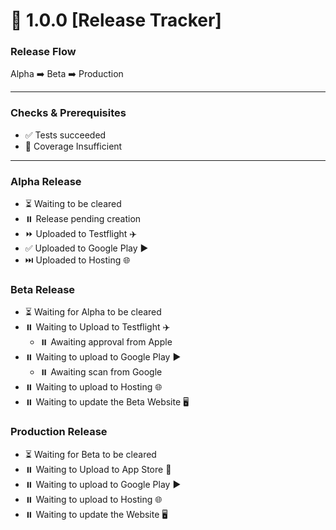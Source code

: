 # :rocket: 1.0.0 [Release Tracker]

### Release Flow

Alpha :arrow_right: Beta :arrow_right: Production

---

### Checks & Prerequisites

- :white_check_mark: Tests succeeded
- :no_entry_sign: Coverage Insufficient

---

### Alpha Release

- :hourglass_flowing_sand: Waiting to be cleared
- :pause_button: Release pending creation
- :fast_forward: Uploaded to Testflight :airplane:
- :white_check_mark: Uploaded to Google Play :arrow_forward:
- :next_track_button: Uploaded to Hosting :globe_with_meridians:

### Beta Release

- :hourglass_flowing_sand: Waiting for Alpha to be cleared
- :pause_button: Waiting to Upload to Testflight :airplane:
  - :pause_button: Awaiting approval from Apple
- :pause_button: Waiting to upload to Google Play :arrow_forward:
  - :pause_button: Awaiting scan from Google
- :pause_button: Waiting to upload to Hosting :globe_with_meridians:
- :pause_button: Waiting to update the Beta Website :desktop_computer:

### Production Release

- :hourglass_flowing_sand: Waiting for Beta to be cleared
- :pause_button: Waiting to Upload to App Store :iphone:
- :pause_button: Waiting to upload to Google Play :arrow_forward:
- :pause_button: Waiting to upload to Hosting :globe_with_meridians:
- :pause_button: Waiting to update the Website :desktop_computer:
